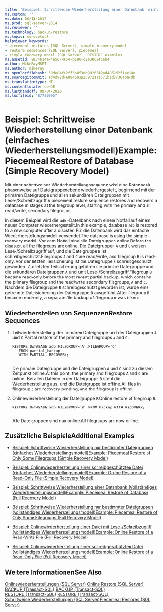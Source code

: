 ```yaml
---
title: 'Beispiel: Schrittweise Wiederherstellung einer Datenbank (einfaches Wiederherstellungsmodell) | Microsoft-Dokumentation'
ms.custom: ''
ms.date: 06/13/2017
ms.prod: sql-server-2014
ms.reviewer: ''
ms.technology: backup-restore
ms.topic: conceptual
helpviewer_keywords:
- piecemeal restores [SQL Server], simple recovery model
- restore sequences [SQL Server], piecemeal
- simple recovery model [SQL Server], RESTORE examples
ms.assetid: 9834b14a-4e56-4654-b190-c2a38624b6b4
author: MikeRayMSFT
ms.author: mikeray
ms.openlocfilehash: 69de84fa2ff3a853eb9926549ad4859d2f1ae38e
ms.sourcegitcommit: ad4d92dce894592a259721a1571b1d8736abacdb
ms.translationtype: MT
ms.contentlocale: de-DE
ms.lasthandoff: 08/04/2020
ms.locfileid: "87720095"
---
```

# <a name="example-piecemeal-restore-of-database-simple-recovery-model"></a><span data-ttu-id="4cadb-102">Beispiel: Schrittweise Wiederherstellung einer Datenbank (einfaches Wiederherstellungsmodell)</span><span class="sxs-lookup"><span data-stu-id="4cadb-102">Example: Piecemeal Restore of Database (Simple Recovery Model)</span></span>
  <span data-ttu-id="4cadb-103">Mit einer schrittweisen Wiederherstellungssequenz wird eine Datenbank phasenweise auf Dateigruppenebene wiederhergestellt, beginnend mit der primären Dateigruppe und allen sekundären Dateigruppen mit Lese-/Schreibzugriff.</span><span class="sxs-lookup"><span data-stu-id="4cadb-103">A piecemeal restore sequence restores and recovers a database in stages at the filegroup level, starting with the primary and all read/write, secondary filegroups.</span></span>  
  
 <span data-ttu-id="4cadb-104">In diesem Beispiel wird die `adb` -Datenbank nach einem Notfall auf einem neuen Computer wiederhergestellt.</span><span class="sxs-lookup"><span data-stu-id="4cadb-104">In this example, database `adb` is restored to a new computer after a disaster.</span></span> <span data-ttu-id="4cadb-105">Für die Datenbank wird das einfache Wiederherstellungsmodell verwendet.</span><span class="sxs-lookup"><span data-stu-id="4cadb-105">The database is using the simple recovery model.</span></span> <span data-ttu-id="4cadb-106">Vor dem Notfall sind alle Dateigruppen online.</span><span class="sxs-lookup"><span data-stu-id="4cadb-106">Before the disaster, all the filegroups are online.</span></span> <span data-ttu-id="4cadb-107">Die Dateigruppen `A` und `C` weisen Lese-/Schreibzugriff auf, und die Dateigruppe `B` ist schreibgeschützt.</span><span class="sxs-lookup"><span data-stu-id="4cadb-107">Filegroups `A` and `C` are read/write, and filegroup `B` is read-only.</span></span> <span data-ttu-id="4cadb-108">Vor der letzten Teilsicherung ist die Dateigruppe `B` schreibgeschützt geworden. Zur letzten Teilsicherung gehören die primäre Dateigruppe und die sekundären Dateigruppen `A` und `C`mit Lese-/Schreibzugriff.</span><span class="sxs-lookup"><span data-stu-id="4cadb-108">Filegroup `B` became read-only before the most recent partial backup, which contains the primary filegroup and the read/write secondary filegroups, `A` and `C`.</span></span> <span data-ttu-id="4cadb-109">Nachdem die Dateigruppe `B` schreibgeschützt geworden ist, wurde eine getrennte Dateisicherung der Dateigruppe `B` ausgeführt.</span><span class="sxs-lookup"><span data-stu-id="4cadb-109">After filegroup `B` became read-only, a separate file backup of filegroup `B` was taken.</span></span>  
  
## <a name="restore-sequences"></a><span data-ttu-id="4cadb-110">Wiederherstellen von Sequenzen</span><span class="sxs-lookup"><span data-stu-id="4cadb-110">Restore Sequences</span></span>  
  
1.  <span data-ttu-id="4cadb-111">Teilwiederherstellung der primären Dateigruppe und der Dateigruppen `A` und `C`.</span><span class="sxs-lookup"><span data-stu-id="4cadb-111">Partial restore of the primary and filegroups `A` and `C`.</span></span>  
  
    ```  
    RESTORE DATABASE adb FILEGROUP='A',FILEGROUP='C'   
       FROM partial_backup   
       WITH PARTIAL, RECOVERY;  
  
    ```  
  
     <span data-ttu-id="4cadb-112">Die primäre Dateigruppe und die Dateigruppen `A` und `C` sind zu diesem Zeitpunkt online.</span><span class="sxs-lookup"><span data-stu-id="4cadb-112">At this point, the primary and filegroups `A` and `C` are online.</span></span> <span data-ttu-id="4cadb-113">Bei allen Dateien in der Dateigruppe `B` steht die Wiederherstellung aus, und die Dateigruppe ist offline.</span><span class="sxs-lookup"><span data-stu-id="4cadb-113">All files in filegroup `B` are recovery pending, and the filegroup is offline.</span></span>  
  
2.  <span data-ttu-id="4cadb-114">Onlinewiederherstellung der Dateigruppe `B`.</span><span class="sxs-lookup"><span data-stu-id="4cadb-114">Online restore of filegroup `B`.</span></span>  
  
    ```  
    RESTORE DATABASE adb FILEGROUP='B' FROM backup WITH RECOVERY;  
  
    ```  
  
     <span data-ttu-id="4cadb-115">Alle Dateigruppen sind nun online.</span><span class="sxs-lookup"><span data-stu-id="4cadb-115">All filegroups are now online.</span></span>  
  
## <a name="additional-examples"></a><span data-ttu-id="4cadb-116">Zusätzliche Beispiele</span><span class="sxs-lookup"><span data-stu-id="4cadb-116">Additional Examples</span></span>  
  
-   [<span data-ttu-id="4cadb-117">Beispiel: Schrittweise Wiederherstellung nur bestimmter Dateigruppen &#40;einfaches Wiederherstellungsmodell&#41;</span><span class="sxs-lookup"><span data-stu-id="4cadb-117">Example: Piecemeal Restore of Only Some Filegroups &#40;Simple Recovery Model&#41;</span></span>](example-piecemeal-restore-of-only-some-filegroups-simple-recovery-model.md)  
  
-   [<span data-ttu-id="4cadb-118">Beispiel: Onlinewiederherstellung einer schreibgeschützten Datei &#40;einfaches Wiederherstellungsmodell&#41;</span><span class="sxs-lookup"><span data-stu-id="4cadb-118">Example: Online Restore of a Read-Only File &#40;Simple Recovery Model&#41;</span></span>](example-online-restore-of-a-read-only-file-simple-recovery-model.md)  
  
-   [<span data-ttu-id="4cadb-119">Beispiel: Schrittweise Wiederherstellung einer Datenbank &#40;Vollständiges Wiederherstellungsmodell&#41;</span><span class="sxs-lookup"><span data-stu-id="4cadb-119">Example: Piecemeal Restore of Database &#40;Full Recovery Model&#41;</span></span>](example-piecemeal-restore-of-database-full-recovery-model.md)  
  
-   [<span data-ttu-id="4cadb-120">Beispiel: Schrittweise Wiederherstellung nur bestimmter Dateigruppen &#40;vollständiges Wiederherstellungsmodell&#41;</span><span class="sxs-lookup"><span data-stu-id="4cadb-120">Example: Piecemeal Restore of Only Some Filegroups &#40;Full Recovery Model&#41;</span></span>](example-piecemeal-restore-of-only-some-filegroups-full-recovery-model.md)  
  
-   [<span data-ttu-id="4cadb-121">Beispiel: Onlinewiederherstellung einer Datei mit Lese-/Schreibzugriff &#40;vollständiges Wiederherstellungsmodell&#41;</span><span class="sxs-lookup"><span data-stu-id="4cadb-121">Example: Online Restore of a Read-Write File &#40;Full Recovery Model&#41;</span></span>](example-online-restore-of-a-read-write-file-full-recovery-model.md)  
  
-   [<span data-ttu-id="4cadb-122">Beispiel: Onlinewiederherstellung einer schreibgeschützten Datei &#40;vollständiges Wiederherstellungsmodell&#41;</span><span class="sxs-lookup"><span data-stu-id="4cadb-122">Example: Online Restore of a Read-Only File &#40;Full Recovery Model&#41;</span></span>](example-online-restore-of-a-read-only-file-full-recovery-model.md)  
  
## <a name="see-also"></a><span data-ttu-id="4cadb-123">Weitere Informationen</span><span class="sxs-lookup"><span data-stu-id="4cadb-123">See Also</span></span>  
 <span data-ttu-id="4cadb-124">[Onlinewiederherstellungen &#40;SQL Server&#41;](online-restore-sql-server.md) </span><span class="sxs-lookup"><span data-stu-id="4cadb-124">[Online Restore &#40;SQL Server&#41;](online-restore-sql-server.md) </span></span>  
 <span data-ttu-id="4cadb-125">[BACKUP &#40;Transact-SQL&#41;](/sql/t-sql/statements/backup-transact-sql) </span><span class="sxs-lookup"><span data-stu-id="4cadb-125">[BACKUP &#40;Transact-SQL&#41;](/sql/t-sql/statements/backup-transact-sql) </span></span>  
 <span data-ttu-id="4cadb-126">[RESTORE &#40;Transact-SQL&#41;](/sql/t-sql/statements/restore-statements-transact-sql) </span><span class="sxs-lookup"><span data-stu-id="4cadb-126">[RESTORE &#40;Transact-SQL&#41;](/sql/t-sql/statements/restore-statements-transact-sql) </span></span>  
 [<span data-ttu-id="4cadb-127">Schrittweise Wiederherstellungen &#40;SQL Server&#41;</span><span class="sxs-lookup"><span data-stu-id="4cadb-127">Piecemeal Restores &#40;SQL Server&#41;</span></span>](piecemeal-restores-sql-server.md)  
  
  

